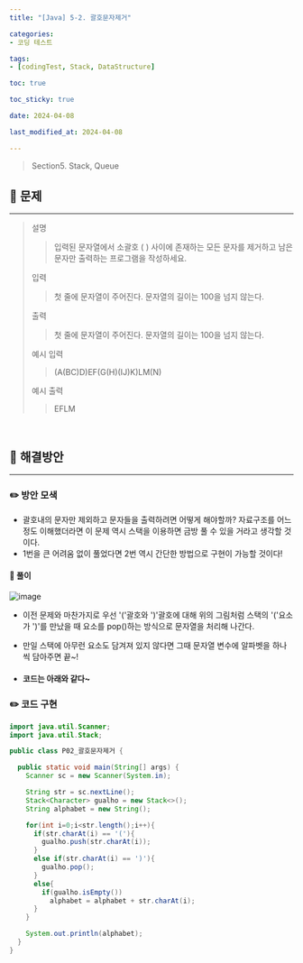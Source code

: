 ```yaml
---
title: "[Java] 5-2. 괄호문자제거"

categories:
- 코딩 테스트

tags:
- [codingTest, Stack, DataStructure]

toc: true

toc_sticky: true

date: 2024-04-08

last_modified_at: 2024-04-08

---
```


> Section5. Stack, Queue


## :round_pushpin: 문제

-----
>설명
> >입력된 문자열에서 소괄호 ( ) 사이에 존재하는 모든 문자를 제거하고 남은 문자만 출력하는 프로그램을 작성하세요.
>
> 입력
> > 첫 줄에 문자열이 주어진다. 문자열의 길이는 100을 넘지 않는다.
>
> 출력
> >첫 줄에 문자열이 주어진다. 문자열의 길이는 100을 넘지 않는다.
>
> 예시 입력
> >(A(BC)D)EF(G(H)(IJ)K)LM(N)
>
> 예시 출력
> >EFLM
<br>

## :round_pushpin: 해결방안

------
### :pencil2: 방안 모색

- 괄호내의 문자만 제외하고 문자들을 출력하려면 어떻게 해야할까? 자료구조를 어느정도 이해했더라면
이 문제 역시 스택을 이용하면 금방 풀 수 있을 거라고 생각할 것이다.
- 1번을 큰 어려움 없이 풀었다면 2번 역시 간단한 방법으로 구현이 가능할 것이다!

#### :notebook: 풀이
![image](https://github.com/wjd4204/taveshot/assets/110841041/4f6a42c6-2ef5-4712-adfe-f4ab01fd6560)
- 이전 문제와 마찬가지로 우선 '('괄호와 ')'괄호에 대해 위의 그림처럼 스택의 '('요소가 ')'를 만났을 때
요소를 pop()하는 방식으로 문자열을 처리해 나간다.
- 만일 스택에 아무런 요소도 담겨져 있지 않다면 그때 문자열 변수에 알파벳을 하나씩 담아주면 끝~!

- #### 코드는 아래와 같다~

### :pencil2: 코드 구현

```java
import java.util.Scanner;
import java.util.Stack;

public class P02_괄호문자제거 {

  public static void main(String[] args) {
    Scanner sc = new Scanner(System.in);

    String str = sc.nextLine();
    Stack<Character> gualho = new Stack<>();
    String alphabet = new String();

    for(int i=0;i<str.length();i++){
      if(str.charAt(i) == '('){
        gualho.push(str.charAt(i));
      }
      else if(str.charAt(i) == ')'){
        gualho.pop();
      }
      else{
        if(gualho.isEmpty())
          alphabet = alphabet + str.charAt(i);
      }
    }

    System.out.println(alphabet);
  }
}

```
